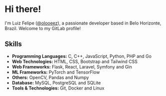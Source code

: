 # Hi there!

I'm Luiz Felipe ([@olooeez](https://gitlab.com/olooeez)), a passionate developer based in Belo Horizonte, Brazil. Welcome to my GitLab profile!

## Skills

- **Programming Languages:** C, C++, JavaScript, Python, PHP and Go
- **Web Technologies:** HTML, CSS, Bootstrap and Tailwind CSS
- **Web Frameworks:** Flask, React, Laravel, Symfony and Gin
- **ML Frameworks:** PyTorch and TensorFlow
- **Others:** OpenCV, Pandas and Numpy
- **Database:** MySQL, PostgreSQL and SQLite
- **Tools & Technologies:** Git, Docker and Linux
